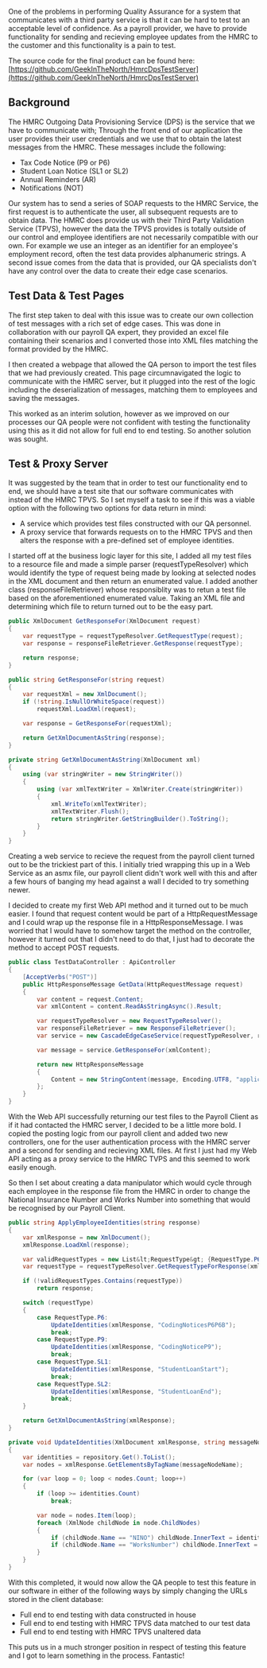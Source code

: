 One of the problems in performing Quality Assurance for a system that communicates with a third party service is that it can be hard to test to an acceptable level of confidence.  As a payroll provider, we have to provide functionality for sending and recieving employee updates from the HMRC to the customer and this functionality is a pain to test.

The source code for the final product can be found here: [https://github.com/GeekInTheNorth/HmrcDpsTestServer](https://github.com/GeekInTheNorth/HmrcDpsTestServer)

## Background

The HMRC Outgoing Data Provisioning Service (DPS) is the service that we have to communicate with; Through the front end of our application the user provides their user credentials and we use that to obtain the latest messages from the HMRC.  These messages include the following:

- Tax Code Notice (P9 or P6)
- Student Loan Notice (SL1 or SL2)
- Annual Reminders (AR)
- Notifications (NOT)

Our system has to send a series of SOAP requests to the HMRC Service, the first request is to authenticate the user, all subsequent requests are to obtain data.  The HMRC does provide us with their Third Party Validation Service (TPVS), however the data the TPVS provides is totally outside of our control and employee identifiers are not necessarily compatible with our own.  For example we use an integer as an identifier for an employee's employment record, often the test data provides alphanumeric strings.  A second issue comes from the data that is provided, our QA specialists don't have any control over the data to create their edge case scenarios.

## Test Data & Test Pages

The first step taken to deal with this issue was to create our own collection of test messages with a rich set of edge cases.  This was done in collaboration with our payroll QA expert, they provided an excel file containing their scenarios and I converted those into XML files matching the format provided by the HMRC.

I then created a webpage that allowed the QA person to import the test files that we had previously created.  This page circumnavigated the logic to communicate with the HMRC server, but it plugged into the rest of the logic including the deserialization of messages, matching them to employees and saving the messages.

This worked as an interim solution, however as we improved on our processes our QA people were not confident with testing the functionality using this as it did not allow for full end to end testing.  So another solution was sought.

## Test & Proxy Server

It was suggested by the team that in order to test our functionality end to end, we should have a test site that our software communicates with instead of the HMRC TPVS.  So I set myself a task to see if this was a viable option with the following two options for data return in mind:

- A service which provides test files constructed with our QA personnel.
- A proxy service that forwards requests on to the HMRC TPVS and then alters the response with a pre-defined set of employee identities.

I started off at the business logic layer for this site, I added all my test files to a resource file and made a simple parser (requestTypeResolver) which would identify the type of request being made by looking at selected nodes in the XML document and then return an enumerated value.  I added another class (responseFileRetriever) whose responsiblity was to retun a test file based on the aforementioned enumerated value.  Taking an XML file and determining which file to return turned out to be the easy part.

```csharp
public XmlDocument GetResponseFor(XmlDocument request)
{
    var requestType = requestTypeResolver.GetRequestType(request);
    var response = responseFileRetriever.GetResponse(requestType);

    return response;
}

public string GetResponseFor(string request)
{
    var requestXml = new XmlDocument();
    if (!string.IsNullOrWhiteSpace(request))
        requestXml.LoadXml(request);

    var response = GetResponseFor(requestXml);

    return GetXmlDocumentAsString(response);
}

private string GetXmlDocumentAsString(XmlDocument xml)
{
    using (var stringWriter = new StringWriter())
    {
        using (var xmlTextWriter = XmlWriter.Create(stringWriter))
        {
            xml.WriteTo(xmlTextWriter);
            xmlTextWriter.Flush();
            return stringWriter.GetStringBuilder().ToString();
        }
    }
}
```

Creating a web service to recieve the request from the payroll client turned out to be the trickiest part of this.  I initially tried wrapping this up in a Web Service as an asmx file, our payroll client didn't work well with this and after a few hours of banging my head against a wall I decided to try something newer.

I decided to create my first Web API method and it turned out to be much easier. I found that request content would be part of a HttpRequestMessage and I could wrap up the response file in a HttpResponseMessage.  I was worried that I would have to somehow target the method on the controller, however it turned out that I didn't need to do that, I just had to decorate the method to accept POST requests.

```csharp
public class TestDataController : ApiController
{
    [AcceptVerbs("POST")]
    public HttpResponseMessage GetData(HttpRequestMessage request)
    {
        var content = request.Content;
        var xmlContent = content.ReadAsStringAsync().Result;

        var requestTypeResolver = new RequestTypeResolver();
        var responseFileRetriever = new ResponseFileRetriever();
        var service = new CascadeEdgeCaseService(requestTypeResolver, responseFileRetriever);

        var message = service.GetResponseFor(xmlContent);

        return new HttpResponseMessage
        {
            Content = new StringContent(message, Encoding.UTF8, "application/xml")
        };
    }
}
```

With the Web API successfully returning our test files to the Payroll Client as if it had contacted the HMRC server, I decided to be a little more bold.  I copied the posting logic from our payroll client and added two new controllers, one for the user authentication process with the HMRC server and a second for sending and recieving XML files.  At first I just had my Web API acting as a proxy service to the HMRC TVPS and this seemed to work easily enough.

So then I set about creating a data manipulator which would cycle through each employee in the response file from the HMRC in order to change the National Insurance Number and Works Number into something that would be recognised by our Payroll Client.

```csharp
public string ApplyEmployeeIdentities(string response)
{
    var xmlResponse = new XmlDocument();
    xmlResponse.LoadXml(response);

    var validRequestTypes = new List&lt;RequestType&gt; {RequestType.P6, RequestType.P9, RequestType.SL1, RequestType.SL2};
    var requestType = requestTypeResolver.GetRequestTypeForResponse(xmlResponse);

    if (!validRequestTypes.Contains(requestType))
        return response;

    switch (requestType)
    {
        case RequestType.P6:
            UpdateIdentities(xmlResponse, "CodingNoticesP6P6B");
            break;
        case RequestType.P9:
            UpdateIdentities(xmlResponse, "CodingNoticeP9");
            break;
        case RequestType.SL1:
            UpdateIdentities(xmlResponse, "StudentLoanStart");
            break;
        case RequestType.SL2:
            UpdateIdentities(xmlResponse, "StudentLoanEnd");
            break;
    }

    return GetXmlDocumentAsString(xmlResponse);
}

private void UpdateIdentities(XmlDocument xmlResponse, string messageNodeName)
{
    var identities = repository.Get().ToList();
    var nodes = xmlResponse.GetElementsByTagName(messageNodeName);

    for (var loop = 0; loop < nodes.Count; loop++)
    {
        if (loop >= identities.Count)
            break;

        var node = nodes.Item(loop);
        foreach (XmlNode childNode in node.ChildNodes)
        {
            if (childNode.Name == "NINO") childNode.InnerText = identities[loop].NationalInsuranceNo;
            if (childNode.Name == "WorksNumber") childNode.InnerText = identities[loop].EmployeePayId.ToString();
        }
    }
}
```

With this completed, it would now allow the QA people to test this feature in our software in either of the following ways by simply changing the URLs stored in the client database:

- Full end to end testing with data constructed in house
- Full end to end testing with HMRC TPVS data matched to our test data
- Full end to end testing with HMRC TPVS unaltered data

This puts us in a much stronger position in respect of testing this feature and I got to learn something in the process.  Fantastic!
